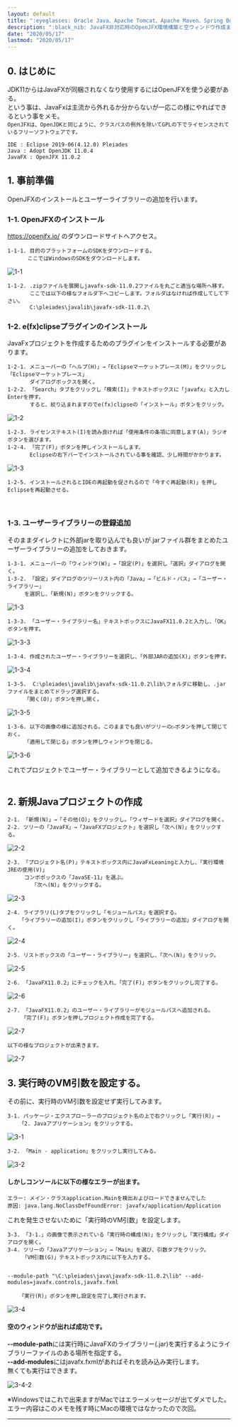 ```yaml
---
layout: default
title: ":eyeglasses: Oracle Java、Apache Tomcat、Apache Maven、Spring Boot"
description: ":black_nib: JavaFX非対応時のOpenJFX環境構築と空ウィンドウ作成まで"
date: "2020/05/17"
lastmod: "2020/05/17"
---
```


## 0. はじめに

JDK11からはJavaFXが同梱されなくなり使用するにはOpenJFXを使う必要がある。  
という事は、JavaFxは主流から外れるか分からないが一応この様にやればできるという事をメモ。  
`OpenJFXは、OpenJDKと同じように、クラスパスの例外を除いてGPLの下でライセンスされているフリーソフトウェアです。`   

    IDE : Eclipse 2019-06(4.12.0) Pleiades
    Java : Adopt OpenJDK 11.0.4
    JavaFX : OpenJFX 11.0.2

## 1. 事前準備

OpenJFXのインストールとユーザーライブラリーの追加を行います。  

### 1-1. OpenJFXのインストール

<https://openjfx.io/> のダウンロードサイトへアクセス。

    1-1-1. 目的のプラットフォームのSDKをダウンロードする。
    　　   ここではWindowsのSDKをダウンロードします。
         

![1-1](JavaFxLeaning/javafx1s.png)

    1-1-2. .zipファイルを展開しjavafx-sdk-11.0.2ファイルを丸ごと適当な場所へ移す。
           ここでは以下の様なフォルダ下へコピーします。フォルダはなければ作成してして下さい。  
           C:\pleiades\javalib\javafx-sdk-11.0.2\

### 1-2. e(fx)clipseプラグインのインストール

JavaFxプロジェクトを作成するためのプラグインをインストールする必要があります。  

    1-2-1. メニューバーの「ヘルプ(H)」→「Eclipseマーケットプレース(M)」をクリックし「Eclipseマーケットプレース」
           ダイアログボックスを開く。
    1-2-2. 「Search」タブをクリックし「検索(I)」テキストボックスに「javafx」と入力しEnterを押す。
           すると、絞り込まれますのでe(fx)clipseの「インストール」ボタンをクリック。
           

![1-2](JavaFxLeaning/javafx1-2s.png)

    1-2-3. ライセンステキスト(I)を読み良ければ「使用条件の条項に同意します(A)」ラジオボタンを選びます。
    1-2-4. 「完了(F)」ボタンを押しインストールします。
           Eclipseの右下バーでインストールされている事を確認、少し時間がかかります。

![1-3](JavaFxLeaning/javafx1-3s.png)

    1-2-5. インストールされるとIDEの再起動を促されるので「今すぐ再起動(R)」を押しEclipseを再起動させる。

<br />

### 1-3. ユーザーライブラリーの登録追加

そのままダイレクトに外部jarを取り込んでも良いが.jarファイル群をまとめたユーザーライブラリーの追加をしておきます。  

    1-3-1. メニューバーの「ウィンドウ(W)」→「設定(P)」を選択し「選択」ダイアログを開く。
    1-3-2. 「設定」ダイアログのツリーリスト内の「Java」→「ビルド・パス」→「ユーザー・ライブラリー」
    　　  を選択し、「新規(N)」ボタンをクリックする。
        

![1-3](JavaFxLeaning/javafx2s.png)

    1-3-3. 「ユーザー・ライブラリー名」テキストボックスにJavaFX11.0.2と入力し、「OK」ボタンを押す。

![1-3-3](JavaFxLeaning/javafx3.png)

    1-3-4. 作成されたユーザー・ライブラリーを選択し、「外部JARの追加(X)」ボタンを押す。

![1-3-4](JavaFxLeaning/javafx4s.png)

    1-3-5.  C:\pleiades\javalib\javafx-sdk-11.0.2\lib\フォルダに移動し、.jarファイルをまとめてドラッグ選択する。
    　　  「開く(O)」ボタンを押し開く。

![1-3-5](JavaFxLeaning/javafx5s.png)

    1-3-6. 以下の画像の様に追加される。このままでも良いがツリーの▷ボタンを押して閉じておく。
    　　  「適用して閉じる」ボタンを押しウィンドウを閉じる。

![1-3-6](JavaFxLeaning/javafx6s.png)

これでプロジェクトでユーザー・ライブラリーとして追加できるようになる。  
<br />

## 2. 新規Javaプロジェクトの作成

    2-1. 「新規(N)」→「その他(O)」をクリックし。「ウィザードを選択」ダイアログを開く。
    2-2. ツリーの「JavaFX」→「JavaFXプロジェクト」を選択し「次へ(N)」をクリックする。

![2-2](JavaFxLeaning/javafx7s.png)

    2-3. 「プロジェクト名(P)」テキストボックス内にJavaFxLeaningと入力し、「実行環境JREの使用(V)」
    　　  コンボボックスの「JavaSE-11」を選ぶ。
        　  「次へ(N)」をクリックする。
           

![2-3](JavaFxLeaning/javafx8s.png)

    2-4. ライブラリ(L)タブをクリックし「モジュールパス」を選択する。
    　  「ライブラリーの追加(I)」ボタンをクリックし「ライブラリーの追加」ダイアログを開く。

![2-4](JavaFxLeaning/javafx9s.png)

    2-5. リストボックスの「ユーザー・ライブラリー」を選択し、「次へ(N)」をクリック。

![2-5](JavaFxLeaning/javafx10s.png)

    2-6. 「JavaFX11.0.2」にチェックを入れ、「完了(F)」ボタンをクリックし完了する。

![2-6](JavaFxLeaning/javafx11s.png)

    2-7. 「JavaFX11.0.2」のユーザー・ライブラリーがモジュールパスへ追加される。
    　　 「完了(F)」ボタンを押しプロジェクト作成を完了する。

![2-7](JavaFxLeaning/javafx12s.png)

    以下の様なプロジェクトが出来きます。

![2-7](JavaFxLeaning/javafx13.png)
<br />

## 3. 実行時のVM引数を設定する。

その前に、実行時のVM引数を設定せず実行してみます。

    3-1. パッケージ・エクスプローラーのプロジェクト名の上で右クリックし「実行(R)」→
    　  「2. Javaアプリケーション」をクリックする。
       

![3-1](JavaFxLeaning/javafx14.png)

    3-2. 「Main - application」をクリックし実行してみる。

![3-2](JavaFxLeaning/javafx15s.png)

#### **しかしコンソールに以下の様なエラーが出ます。**

```:コンソール
エラー: メイン・クラスapplication.Mainを検出およびロードできませんでした
原因: java.lang.NoClassDefFoundError: javafx/application/Application
```

これを発生させないために「実行時のVM引数」を設定します。

    3-3. 「3-1.」の画像で表示されている「実行時の構成(N)」をクリックし「実行構成」ダイアログを開く。
    3-4. ツリーの「Javaアプリケーション」→「Main」を選び、引数タブをクリック。
    　   「VM引数(G)」テキストボックス内に以下を入力する。
        

    --module-path "\C:\pleiades\java\javafx-sdk-11.0.2\lib" --add-modules=javafx.controls,javafx.fxml

    　  「実行(R)」ボタンを押し設定を完了し実行されます。
       

![3-4](JavaFxLeaning/javafx16s.png)

#### **空のウィンドウが出れば成功です。**

**--module-path**には実行時にJavaFXのライブラリー(.jar)を実行するようにライブラリーファイルのある場所を指定する。  
**--add-modules**にはjavafx.fxmlがあればそれを読み込み実行します。  
無くても実行はできます。  

![3-4-2](JavaFxLeaning/javafx17s.png)

※Windowsではこれで出来ますがMacではエラーメッセージが出てダメでした。  
エラー内容はこのメモを残す時にMacの環境ではなかったので次回。  

* * *
